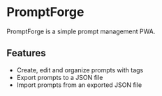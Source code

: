 # PromptForge

PromptForge is a simple prompt management PWA.

## Features

- Create, edit and organize prompts with tags
- Export prompts to a JSON file
- Import prompts from an exported JSON file
